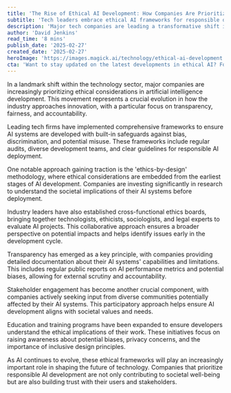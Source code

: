 ```yaml
---
title: 'The Rise of Ethical AI Development: How Companies Are Prioritizing Responsible Innovation'
subtitle: 'Tech leaders embrace ethical AI frameworks for responsible development'
description: 'Major tech companies are leading a transformative shift in AI development by implementing comprehensive ethical frameworks. This approach emphasizes transparency, fairness, and accountability while ensuring AI systems benefit society as a whole.'
author: 'David Jenkins'
read_time: '8 mins'
publish_date: '2025-02-27'
created_date: '2025-02-27'
heroImage: 'https://images.magick.ai/technology/ethical-ai-development.jpg'
cta: 'Want to stay updated on the latest developments in ethical AI? Follow us on LinkedIn for expert insights and analysis on responsible technology innovation.'
---
```


In a landmark shift within the technology sector, major companies are increasingly prioritizing ethical considerations in artificial intelligence development. This movement represents a crucial evolution in how the industry approaches innovation, with a particular focus on transparency, fairness, and accountability.

Leading tech firms have implemented comprehensive frameworks to ensure AI systems are developed with built-in safeguards against bias, discrimination, and potential misuse. These frameworks include regular audits, diverse development teams, and clear guidelines for responsible AI deployment.

One notable approach gaining traction is the 'ethics-by-design' methodology, where ethical considerations are embedded from the earliest stages of AI development. Companies are investing significantly in research to understand the societal implications of their AI systems before deployment.

Industry leaders have also established cross-functional ethics boards, bringing together technologists, ethicists, sociologists, and legal experts to evaluate AI projects. This collaborative approach ensures a broader perspective on potential impacts and helps identify issues early in the development cycle.

Transparency has emerged as a key principle, with companies providing detailed documentation about their AI systems' capabilities and limitations. This includes regular public reports on AI performance metrics and potential biases, allowing for external scrutiny and accountability.

Stakeholder engagement has become another crucial component, with companies actively seeking input from diverse communities potentially affected by their AI systems. This participatory approach helps ensure AI development aligns with societal values and needs.

Education and training programs have been expanded to ensure developers understand the ethical implications of their work. These initiatives focus on raising awareness about potential biases, privacy concerns, and the importance of inclusive design principles.

As AI continues to evolve, these ethical frameworks will play an increasingly important role in shaping the future of technology. Companies that prioritize responsible AI development are not only contributing to societal well-being but are also building trust with their users and stakeholders.